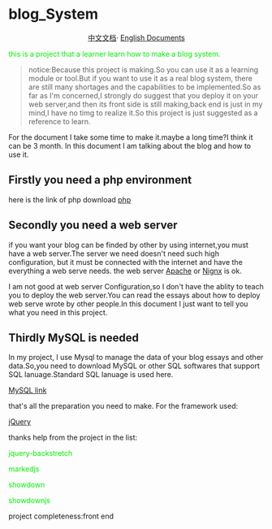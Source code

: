 # blog_System

<p align ='center'>
<a href = './README_CH.md'>中文文档</a>·
<a href = './README_EN.md'>English Documents</a>
</p>
<font color='gree'>this is a project that a learner learn how to make a blog system.</font>

<br>

>notice:Because this project is making.So you can use it as a learning  module or tool.But if you want to use it as a real blog system, there are still many shortages and the capabilities to be implemented.So as far as I'm concerned,I strongly do suggest that you deploy it on your web server,and then its front side is still making,back end is just in my mind,I have no timg to realize it.So this project is just suggested as a reference to learn.   

For the document I take some time to make it.maybe a long time?I think it can be 3 month.
In this document I am talking about the blog and how to use it.
## Firstly you need a php environment
here is the link of php download
<a href='https://www.php.net'>php</a>

## Secondly you need a web server 
if you want your blog can be finded by other by using internet,you must have a web server.The server we need doesn't need such high configuration, but it must be connected with the internet and have the everything a web serve needs.
the web server
<a href='https://apache.org'>Apache</a>
or
<a href='https://nginx.org/en/'>Nignx</a> 
is ok.

I am not good at web server Configuration,so I don't have the ablity to teach you to deploy the web server.You can read the essays about how to deploy web serve wrote by other people.In this document I just want to tell you what you need in this project.
## Thirdly MySQL is needed
In my project, I use Mysql to manage the data of your blog essays and other data.So,you need to download MySQL or other SQL softwares that support SQL lanuage.Standard SQL lanuage is used here.

<a href='https://www.mysql.com/cn/'>MySQL link</a>

that's all the preparation you need to make.
For the framework used:

<a href='https://jquery.com'>jQuery</a>

thanks help from the project in the list:

<font color='gree'>

jquery-backstretch

markedjs

showdown

showdownjs
</font>

project completeness:front end